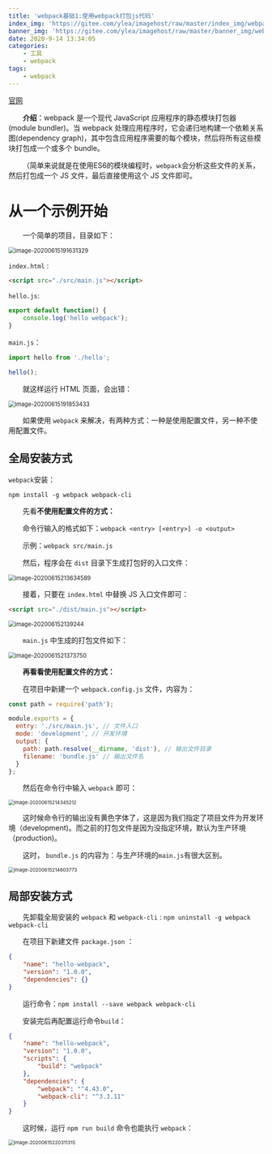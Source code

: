 ```yaml
---
title: 'webpack基础1:使用webpack打包js代码'
index_img: 'https://gitee.com/ylea/imagehost/raw/master/index_img/webpack.png'
banner_img: 'https://gitee.com/ylea/imagehost/raw/master/banner_img/webpack.png'
date: 2020-9-14 13:34:05
categories:
    - 工具
    - webpack
tags:
    - webpack
---
```






[官网](https://webpack.docschina.org/)



&emsp;&emsp;**介绍**：webpack 是一个现代 JavaScript 应用程序的静态模块打包器(module bundler)。当 webpack 处理应用程序时，它会递归地构建一个依赖关系图(dependency graph)，其中包含应用程序需要的每个模块，然后将所有这些模块打包成一个或多个 bundle。

&emsp;&emsp;（简单来说就是在使用ES6的模块编程时，`webpack`会分析这些文件的关系，然后打包成一个 JS 文件，最后直接使用这个 JS 文件即可。

# 从一个示例开始

&emsp;&emsp;一个简单的项目，目录如下：

<img src="https://gitee.com/ylea/imagehost/raw/master/img/image-20200615191631329.png" alt="image-20200615191631329" style="zoom:80%;" /> 

`index.html` :

```html
<script src="./src/main.js"></script>
```

`hello.js`:

```js
export default function() {
    console.log('hello webpack');
}
```

`main.js`：

```js
import hello from './hello';

hello();
```

&emsp;&emsp;就这样运行 HTML 页面，会出错：

<img src="https://gitee.com/ylea/imagehost/raw/master/img/image-20200615191853433.png" alt="image-20200615191853433" style="zoom:80%;" /> 



&emsp;&emsp;如果使用 `webpack` 来解决，有两种方式：一种是使用配置文件，另一种不使用配置文件。



## 全局安装方式

`webpack`安装：

`npm install -g webpack webpack-cli`



&emsp;&emsp;先看**不使用配置文件的方式：**

&emsp;&emsp;命令行输入的格式如下：`webpack <entry> [<entry>] -o <output>`

&emsp;&emsp;示例：`webpack src/main.js`

&emsp;&emsp;然后，程序会在 `dist` 目录下生成打包好的入口文件：

<img src="https://gitee.com/ylea/imagehost/raw/master/img/image-20200615213634589.png" alt="image-20200615213634589" style="zoom:80%;" />

&emsp;&emsp;接着，只要在 `index.html` 中替换 JS 入口文件即可：

```html
<script src="./dist/main.js"></script>
```

<img src="https://gitee.com/ylea/imagehost/raw/master/img/image-202006152139244.png" alt="image-202006152139244" style="zoom:80%;" />

&emsp;&emsp;`main.js` 中生成的打包文件如下：

<img src="https://gitee.com/ylea/imagehost/raw/master/img/image-2020061521373750.png" alt="image-2020061521373750" style="zoom:80%;" />

&emsp;&emsp;**再看看使用配置文件的方式：**

&emsp;&emsp;在项目中新建一个 `webpack.config.js` 文件，内容为：

```js
const path = require('path');

module.exports = {
  entry: './src/main.js', // 文件入口
  mode: 'development', // 开发环境
  output: {	
    path: path.resolve(__dirname, 'dist'), // 输出文件目录
    filename: 'bundle.js' // 输出文件名
  }
};
```

&emsp;&emsp;然后在命令行中输入 `webpack` 即可：

 <img src="https://gitee.com/ylea/imagehost/raw/master/img/image-20200615214345212.png" alt="image-20200615214345212" style="zoom: 67%;" />

&emsp;&emsp;这时候命令行的输出没有黄色字体了，这是因为我们指定了项目文件为开发环境（development)。而之前的打包文件是因为没指定环境，默认为生产环境（production)。

&emsp;&emsp;这时， `bundle.js` 的内容为：与生产环境的`main.js`有很大区别。

<img src="https://gitee.com/ylea/imagehost/raw/master/img/image-20200615214603773.png" alt="image-20200615214603773" style="zoom:67%;" />



## 局部安装方式

&emsp;&emsp;先卸载全局安装的 `webpack` 和 `webpack-cli` : `npm uninstall -g webpack webpack-cli`

&emsp;&emsp;在项目下新建文件 `package.json` ：

```json
{
    "name": "hello-webpack",
    "version": "1.0.0",
    "dependencies": {}
}
```

&emsp;&emsp;运行命令：`npm install --save webpack webpack-cli`

&emsp;&emsp;安装完后再配置运行命令`build`：

```json
{
    "name": "hello-webpack",
    "version": "1.0.0",
    "scripts": {
        "build": "webpack"
    },
    "dependencies": {
        "webpack": "^4.43.0",
        "webpack-cli": "^3.3.11"
    }
}
```

&emsp;&emsp;这时候，运行 `npm run build` 命令也能执行 `webpack`：

<img src="https://gitee.com/ylea/imagehost/raw/master/img/image-20200615220311315.png" alt="image-20200615220311315" style="zoom:67%;" />

